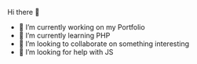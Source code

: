 Hi there 👋

- 🔭 I’m currently working on my Portfolio
- 🌱 I’m currently learning PHP
- 👯 I’m looking to collaborate on something interesting
- 🤔 I’m looking for help with JS
